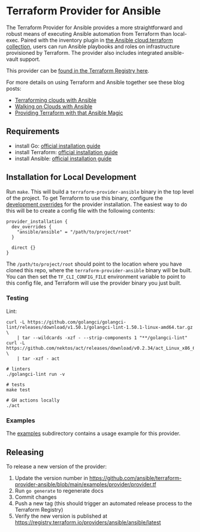 # Terraform Provider for Ansible

The Terraform Provider for Ansible provides a more straightforward and robust means of executing Ansible automation from Terraform than local-exec. Paired with the inventory plugin in [the Ansible cloud.terraform collection](https://github.com/ansible-collections/cloud.terraform), users can run Ansible playbooks and roles on infrastructure provisioned by Terraform. The provider also includes integrated ansible-vault support. 

This provider can be [found in the Terraform Registry here](https://registry.terraform.io/providers/ansible/ansible/latest).

For more details on using Terraform and Ansible together see these blog posts:

* [Terraforming clouds with Ansible](https://www.ansible.com/blog/terraforming-clouds-with-ansible)
* [Walking on Clouds with Ansible](https://www.ansible.com/blog/walking-on-clouds-with-ansible)
* [Providing Terraform with that Ansible Magic](https://www.ansible.com/blog/providing-terraform-with-that-ansible-magic)


## Requirements

- install Go: [official installation guide](https://go.dev/doc/install)
- install Terraform: [official installation guide](https://developer.hashicorp.com/terraform/tutorials/aws-get-started/install-cli)
- install Ansible: [official installation guide](https://docs.ansible.com/ansible/latest/installation_guide/intro_installation.html)

## Installation for Local Development

Run `make`. This will build a `terraform-provider-ansible` binary in the top level of the project. To get Terraform to use this binary, configure the [development overrides](https://developer.hashicorp.com/terraform/cli/config/config-file#development-overrides-for-provider-developers) for the provider installation. The easiest way to do this will be to create a config file with the following contents:

```
provider_installation {
  dev_overrides {
    "ansible/ansible" = "/path/to/project/root"
  }

  direct {}
}
```

The `/path/to/project/root` should point to the location where you have cloned this repo, where the `terraform-provider-ansible` binary will be built. You can then set the `TF_CLI_CONFIG_FILE` environment variable to point to this config file, and Terraform will use the provider binary you just built.

### Testing

Lint:

```shell
curl -L https://github.com/golangci/golangci-lint/releases/download/v1.50.1/golangci-lint-1.50.1-linux-amd64.tar.gz \
    | tar --wildcards -xzf - --strip-components 1 "**/golangci-lint"
curl -L https://github.com/nektos/act/releases/download/v0.2.34/act_Linux_x86_64.tar.gz \
    | tar -xzf - act

# linters
./golangci-lint run -v

# tests
make test

# GH actions locally
./act
```

### Examples
The [examples](./examples/) subdirectory contains a usage example for this provider.

## Releasing

To release a new version of the provider:

1. Update the version number in https://github.com/ansible/terraform-provider-ansible/blob/main/examples/provider/provider.tf
2. Run `go generate` to regenerate docs
3. Commit changes
4. Push a new tag (this should trigger an automated release process to the Terraform Registry)
5. Verify the new version is published at https://registry.terraform.io/providers/ansible/ansible/latest
